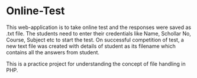 # Online-Test
 This web-application is to take online test and the responses were saved as .txt file. The students need to enter their credentials like Name, Schollar No, Course, Subject etc to start the test. On successful competition of test, a new text file was created with details of student as its filename which contains all the answers from student.
 
 This is a practice project for understanding the concept of file handling in PHP.
